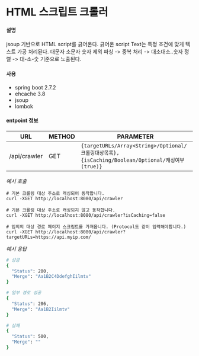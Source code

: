 # HTML 스크립트 크롤러

#### 설명

jsoup 기반으로 HTML script를 긁어온다. 긁어온 script Text는 특정 조건에 맞게 텍스트 가공 처리된다.
대문자 소문자 숫자 제외 파싱 -> 중복 처리 -> 대소대소..숫자 정렬 -> 대-소-숫 기준으로 노출된다.

#### 사용

- spring boot 2.7.2
- ehcache 3.8
- jsoup
- lombok

#### entpoint 정보

| URL          |METHOD| PARAMETER                                                                              |
|--------------|------|----------------------------------------------------------------------------------------|
| /api/crawler |GET| `{targetURLs/Array<String>/Optional/크롤링대상목록}, {isCaching/Boolean/Optional/캐싱여부(true)}` |

*예시 호출*

```basn
# 기본 크롤링 대상 주소로 캐싱되어 동작합니다.
curl -XGET http://localhost:8080/api/crawler       

# 기본 크롤링 대상 주소로 캐싱되지 않고 동작합니다.
curl -XGET http://localhost:8080/api/crawler?isCaching=false 

# 임의의 대상 경로 페이지 스크립트를 가져옵니다. (Protocol도 같이 입력해야합니다.)
curl -XGET http://localhost:8080/api/crawler?targetURLs=https://api.myip.com/
```

*예시 응답*

```bash
# 성공
{
  "Status": 200,
  "Merge": "Aa1B2C4DdefghIilmtv"
}

# 일부 경로 성공
{
  "Status": 206,
  "Merge": "Aa1B2Iilmtv"
}

# 실패
{
  "Status": 500,
  "Merge": ""
}
```
